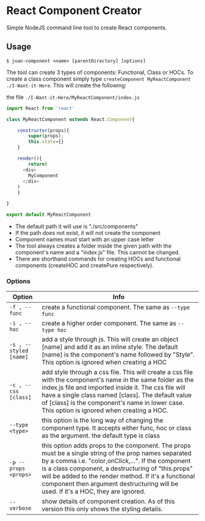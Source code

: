 # React Component Creator

Simple NodeJS command line tool to create React components.

## Usage

```shell
$ juan-component <name> [parentDirectory] [options]
```

The tool can create 3 types of components: Functional, Class or HOCs.
To create a class component simply type `createComponent MyReactComponent ./I-Want-it-Here`.
This will create the following:

the file `./I-Want-it-Here/MyReactComponent/index.js`

```javascript
import React from 'react'

class MyReactComponent extends React.Component{

	constructor(props){
		super(props);
		this.state={}
	}

	render(){
		return(
      <div>
        MyComponent
      </div>
    )
	}

}

export default MyReactComponent
```


- The default path it will use is "./src/components"
- If the path does not exist, it will not create the component
- Component names must start with an upper case letter
- The tool always creates a folder inside the given path with the component's name and a "index.js" file. This cannot be changed.
- There are shorthand commands for creating HOCs and functional components (createHOC and createPure respectively).

### Options

| Option | Info |
| ------ | ---- |
| `-f , --func` | create a functional component. The same as `--type func` |
| `-i , --hoc`  | create a higher order component. The same as `--type hoc` |
| `-s , --styled [name]` | add a style through js. This will create an object [name] and add it as an inline style. The default [name] is the component's name followed by "Style". This option is ignored when creating a HOC |
| `-c , --css [class]` | add style through a css file. This will create a css file with the component's name in the same folder as the index.js file and imported inside it. The css file will have a single class named [class]. The default value of [class] is the component's name in lower case. This option is ignored when creating a HOC. |
| `--type <type>` | this option is the long way of changing the component type. It accepts either func, hoc or class as the argument. the default type is class |
| `-p --props <props>` | this option adds props to the component. The props must be a single string of the prop names separated by a comma i.e. "color,onClick,...". If the component is a class component, a destructuring of "this.props"  will be added to the render method. If it's a functional component then argument destructuring will be used. If it's a HOC, they are ignored. |
| `--verbose` | show details of component creation. As of this version this only shows the styling details. |
